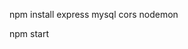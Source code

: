 <!-- note: make sure that sql already deploy with correct username, password,... -->
npm install express mysql cors nodemon
<!-- start server -->

npm start
